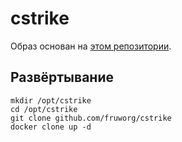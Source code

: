 # cstrike
Образ основан на [этом репозитории](https://github.com/AMXX4u/BasePack).

## Развёртывание
```
mkdir /opt/cstrike
cd /opt/cstrike
git clone github.com/fruworg/cstrike
docker clone up -d
```
